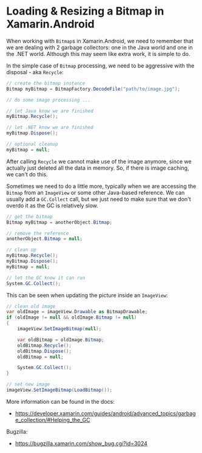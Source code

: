 # Loading & Resizing a Bitmap in Xamarin.Android

When working with `Bitmap`s in Xamarin.Android, we need to remember that we are dealing with 2 
garbage collectors: one in the Java world and one in the .NET world. Although this may seem like 
extra work, it is simple to do.

In the simple case of `Bitmap` processing, we need to be aggressive with the disposal - aka
`Recycle`:

```csharp
// create the bitmap instance
Bitmap myBitmap = BitmapFactory.DecodeFile("path/to/image.jpg");

// do some image processing ...

// let Java know we are finished
myBitmap.Recycle();

// let .NET know we are finished
myBitmap.Dispose();

// optional cleanup
myBitmap = null;
```

After calling `Recycle` we cannot make use of the image anymore, since we actually just deleted 
all the data in memory. So, if there is image caching, we can't do this.

Sometimes we need to do a little more, typically when we are accessing the `Bitmap` from an
`ImageView` or some other Java-based reference. We can usually add a `GC.Collect` call, but 
we just need to make sure that we don't overdo it as the GC is relatively slow.

```csharp
// get the bitmap
Bitmap myBitmap = anotherObject.Bitmap;

// remove the reference
anotherObject.Bitmap = null;

// clean up
myBitmap.Recycle();
myBitmap.Dispose();
myBitmap = null;

// let the GC know it can run
System.GC.Collect();
```

This can be seen when updating the picture inside an `ImageView`:

```csharp
// clean old image
var oldImage = imageView.Drawable as BitmapDrawable;
if (oldImage != null && oldImage.Bitmap != null)
{
    imageView.SetImageBitmap(null);

    var oldBitmap = oldImage.Bitmap;
    oldBitmap.Recycle();
    oldBitmap.Dispose();
    oldBitmap = null;

    System.GC.Collect();
}

// set new image
imageView.SetImageBitmap(LoadBitmap());
```

More information can be found in the docs:
 - https://developer.xamarin.com/guides/android/advanced_topics/garbage_collection/#Helping_the_GC

Bugzilla:
 - https://bugzilla.xamarin.com/show_bug.cgi?id=3024
